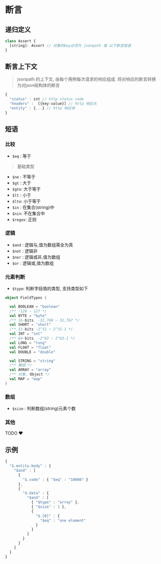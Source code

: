 # 断言

## 递归定义
``` typescript
class Assert {
  [string]: Assert // 对象的key必须为 jsonpath 或 以下断言短语
}
```

## 断言上下文

> jsonpath 的上下文, 由每个用例每次请求的响应组成. 将对响应的断言转换为对json结构体的断言

``` typescript
{
  "status" : int // http status code
  "headers" :  [{key:value}] // http 响应头
  "entity" : {...} // http 响应体
}
```

## 短语

### 比较
- `$eq` : 等于
> 基础类型
- `$ne` : 不等于
- `$gt` : 大于
- `$gte`: 大于等于
- `$lt` : 小于
- `$lte`: 小于等于
- `$in` : 在集合(string)中
- `$nin`: 不在集合中
- `$regex`: 正则

### 逻辑
- `$and` : 逻辑与,值为数组需全为真
- `$not` : 逻辑非
- `$nor` : 逻辑或非,值为数组
- `$or`  : 逻辑或,值为数组

### 元素判断
- `$type`: 判断字段值的类型, 支持类型如下

``` scala
object FieldTypes {

  val BOOLEAN = "boolean"
  /** -128 ~ 127 */
  val BYTE = "byte"
  /** 16-bits, -32,768 ~ 32,767 */
  val SHORT = "short"
  /** 32-bits -2^31 ~ 2^31-1 */
  val INT = "int"
  /** 64-bits, -2^63 ~ 2^63-1 */
  val LONG = "long"
  val FLOAT = "float"
  val DOUBLE = "double"

  val STRING = "string"
  /** 数组 */
  val ARRAY = "array"
  /** 对象, Object */
  val MAP = "map"
}
```

### 数组
- `$size` : 判断数组(string)元素个数

### 其他

TODO :heart:

## 示例

``` typescript
{
  "$.entity.body" : {
    "$and" : [
      {
        "$.code" : { "$eq" : "10000" }
      },
      {
        "$.data" : {
          "$and" : [
            { "$type" : "array" },
            { "$size" : 1 },
            {
              "$.[0]" : {
                "$eq" : "one element"
              }
            }
          ]
        }
      }
    ]
  }
}
```